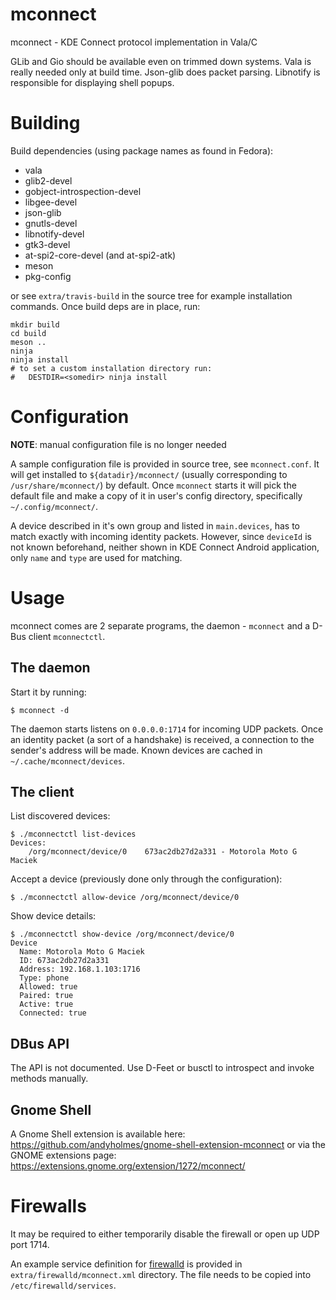# mconnect
mconnect - KDE Connect protocol implementation in Vala/C

GLib and Gio should be available even on trimmed down systems. Vala is really
needed only at build time. Json-glib does packet parsing. Libnotify is
responsible for displaying shell popups.

# Building

Build dependencies (using package names as found in Fedora):

- vala
- glib2-devel
- gobject-introspection-devel
- libgee-devel
- json-glib
- gnutls-devel
- libnotify-devel
- gtk3-devel
- at-spi2-core-devel (and at-spi2-atk)
- meson
- pkg-config

or see `extra/travis-build` in the source tree for example installation
commands. Once build deps are in place, run:

    mkdir build
    cd build
    meson ..
    ninja
    ninja install
    # to set a custom installation directory run:
    #   DESTDIR=<somedir> ninja install

# Configuration

**NOTE**: manual configuration file is no longer needed

A sample configuration file is provided in source tree, see
`mconnect.conf`. It will get installed to `${datadir}/mconnect/`
(usually corresponding to `/usr/share/mconnect/`) by default. Once
`mconnect` starts it will pick the default file and make a copy of it
in user's config directory, specifically `~/.config/mconnect/`.

A device described in it's own group and listed in `main.devices`, has
to match exactly with incoming identity packets. However, since
`deviceId` is not known beforehand, neither shown in KDE Connect
Android application, only `name` and `type` are used for matching.

# Usage

mconnect comes are 2 separate programs, the daemon - `mconnect` and a D-Bus
client `mconnectctl`.

## The daemon

Start it by running:

```
$ mconnect -d
```

The daemon starts listens on `0.0.0.0:1714` for incoming UDP packets. Once an
identity packet (a sort of a handshake) is received, a connection to the
sender's address will be made. Known devices are cached in
`~/.cache/mconnect/devices`.

## The client

List discovered devices:

```
$ ./mconnectctl list-devices
Devices:
    /org/mconnect/device/0    673ac2db27d2a331 - Motorola Moto G Maciek
```

Accept a device (previously done only through the configuration):

```
$ ./mconnectctl allow-device /org/mconnect/device/0
```

Show device details:

```
$ ./mconnectctl show-device /org/mconnect/device/0
Device 
  Name: Motorola Moto G Maciek
  ID: 673ac2db27d2a331
  Address: 192.168.1.103:1716
  Type: phone
  Allowed: true
  Paired: true
  Active: true
  Connected: true
```

## DBus API

The API is not documented. Use D-Feet or busctl to introspect and invoke methods
manually.

## Gnome Shell

A Gnome Shell extension is available here:
https://github.com/andyholmes/gnome-shell-extension-mconnect or via the GNOME
extensions page: https://extensions.gnome.org/extension/1272/mconnect/


# Firewalls

It may be required to either temporarily disable the firewall or open up UDP
port 1714.

An example service definition for [firewalld](http://www.firewalld.org/) is
provided in `extra/firewalld/mconnect.xml` directory. The file needs to be
copied into `/etc/firewalld/services`.
